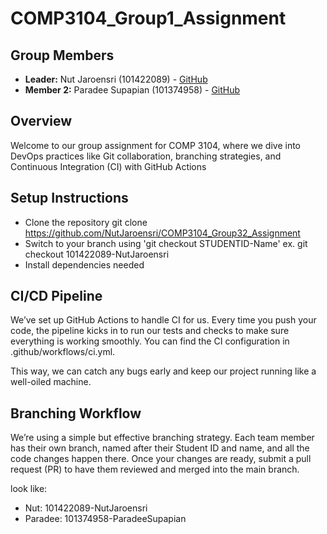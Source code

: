 # COMP3104_Group1_Assignment
## Group Members
- **Leader:** Nut Jaroensri (101422089) - [GitHub](https://github.com/NutJaroensri)
- **Member 2:** Paradee Supapian (101374958) - [GitHub](https://github.com/Paradee145)

## Overview

Welcome to our group assignment for COMP 3104, where we dive into DevOps practices like Git collaboration, branching strategies, and Continuous Integration (CI) with GitHub Actions

## Setup Instructions
- Clone the repository git clone https://github.com/NutJaroensri/COMP3104_Group32_Assignment
- Switch to your branch using 'git checkout STUDENTID-Name' ex. git checkout 101422089-NutJaroensri
- Install dependencies needed

## CI/CD Pipeline
We’ve set up GitHub Actions to handle CI for us. Every time you push your code, the pipeline kicks in to run our tests and checks to make sure everything is working smoothly. You can find the CI configuration in .github/workflows/ci.yml.

This way, we can catch any bugs early and keep our project running like a well-oiled machine.

## Branching Workflow

We’re using a simple but effective branching strategy. Each team member has their own branch, named after their Student ID and name, and all the code changes happen there. Once your changes are ready, submit a pull request (PR) to have them reviewed and merged into the main branch.

look like:
- Nut: 101422089-NutJaroensri
- Paradee: 101374958-ParadeeSupapian